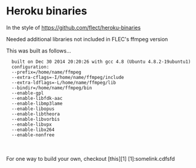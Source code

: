 
Heroku binaries
===

In the style of https://github.com/flect/heroku-binaries

Needed additional libraries not included in FLEC's ffmpeg version

This was built as follows...
```
  built on Dec 30 2014 20:20:26 with gcc 4.8 (Ubuntu 4.8.2-19ubuntu1)
  configuration: 
  --prefix=/home/name/ffmpeg 
  --extra-cflags=-I/home/name/ffmpeg/include 
  --extra-ldflags=-L/home/name/ffmpeg/lib 
  --bindir=/home/name/ffmpeg/bin 
  --enable-gpl 
  --enable-libfdk-aac 
  --enable-libmp3lame 
  --enable-libopus 
  --enable-libtheora 
  --enable-libvorbis 
  --enable-libvpx 
  --enable-libx264 
  --enable-nonfree
```

<br><br>
For one way to build your own, checkout [this][1]
[1]:somelink.cdfsfd
